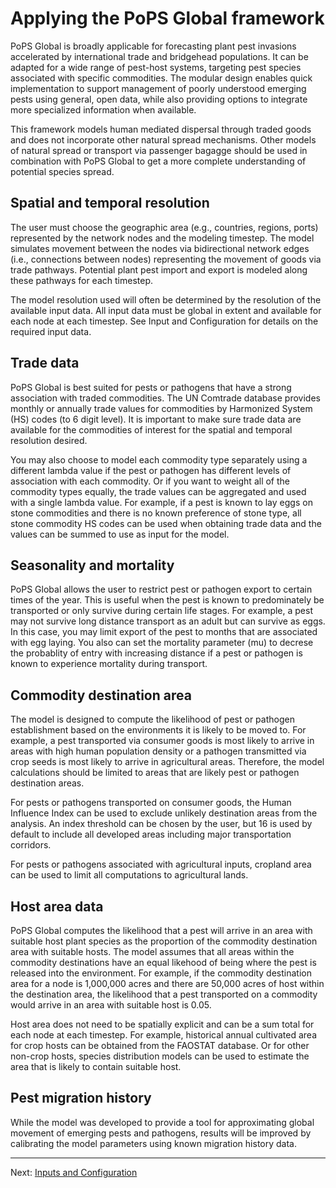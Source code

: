# Applying the PoPS Global framework

PoPS Global is broadly applicable for forecasting plant pest invasions
accelerated by international trade and bridgehead populations. It can be adapted
for a wide range of pest-host systems, targeting pest species associated with
specific commodities. The modular design enables quick implementation to support
management of poorly understood emerging pests using general, open data, while
also providing options to integrate more specialized information when available.

This framework models human mediated dispersal through traded goods and does not
incorporate other natural spread mechanisms. Other models of natural spread or
transport via passenger bagagge should be used in combination with PoPS Global
to get a more complete understanding of potential species spread.

## Spatial and temporal resolution
The user must choose the geographic area (e.g., countries, regions, ports)
represented by the network nodes and the modeling timestep. The model simulates
movement between the nodes via bidirectional network edges (i.e., connections
between nodes) representing the movement of goods via trade pathways. Potential
plant pest import and export is modeled along these pathways for each timestep.

The model resolution used will often be determined by the resolution of the
available input data. All input data must be global in extent and available for
each node at each timestep. See Input and Configuration for details on the
required input data.

## Trade data
PoPS Global is best suited for pests or pathogens that have a strong association
with traded commodities. The UN Comtrade database provides monthly or annually
trade values for commodities by Harmonized System (HS) codes (to 6 digit level).
It is important to make sure trade data are available for the commodities of
interest for the spatial and temporal resolution desired.

You may also choose to model each commodity type separately using a different
lambda value if the pest or pathogen has different levels of association with
each commodity. Or if you want to weight all of the commodity types equally, the
trade values can be aggregated and used with a single lambda value. For example,
if a pest is known to lay eggs on stone commodities and there is no known
preference of stone type, all stone commodity HS codes can be used when
obtaining trade data and the values can be summed to use as input for the model.

## Seasonality and mortality
PoPS Global allows the user to restrict pest or pathogen export to certain times
of the year. This is useful when the pest is known to predominately be
transported or only survive during certain life stages. For example, a pest may
not survive long distance transport as an adult but can survive as eggs. In this
case, you may limit export of the pest to months that are associated with egg
laying. You also can set the mortality parameter (mu) to decrese the probablity
of entry with increasing distance if a pest or pathogen is known to experience
mortality during transport.

## Commodity destination area
The model is designed to compute the likelihood of pest or pathogen
establishment based on the environments it is likely to be moved to. For
example, a pest transported via consumer goods is most likely to arrive in areas
with high human population density or a pathogen transmitted via crop seeds is
most likely to arrive in agricultural areas. Therefore, the model calculations
should be limited to areas that are likely pest or pathogen destination areas.

For pests or pathogens transported on consumer goods, the Human Influence Index
can be used to exclude unlikely destination areas from the analysis. An index
threshold can be chosen by the user, but 16 is used by default to include all
developed areas including major transportation corridors.

For pests or pathogens associated with agricultural inputs, cropland area can be
used to limit all computations to agricultural lands.

## Host area data
PoPS Global computes the likelihood that a pest will arrive in an area with
suitable host plant species as the proportion of the commodity destination area
with suitable hosts. The model assumes that all areas within the commodity
destinations have an equal likehood of being where the pest is released into the
environment. For example, if the commodity destination area for a node is
1,000,000 acres and there are 50,000 acres of host within the destination area,
the likelihood that a pest transported on a commodity would arrive in an area
with suitable host is 0.05.

Host area does not need to be spatially explicit and can be a sum total for each
node at each timestep. For example, historical annual cultivated area for crop
hosts can be obtained from the FAOSTAT database. Or for other non-crop hosts,
species distribution models can be used to estimate the area that is likely to
contain suitable host.

## Pest migration history
While the model was developed to provide a tool for approximating global
movement of emerging pests and pathogens, results will be improved by
calibrating the model parameters using known migration history data.

---

Next: [Inputs and Configuration](inputs.md)
